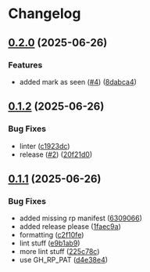 # Changelog

## [0.2.0](https://github.com/MeKo-Christian/mail-reflector/compare/v0.1.2...v0.2.0) (2025-06-26)


### Features

* added mark as seen ([#4](https://github.com/MeKo-Christian/mail-reflector/issues/4)) ([8dabca4](https://github.com/MeKo-Christian/mail-reflector/commit/8dabca4b9ede335dd6d5c1aa8efb52806a56d1f0))

## [0.1.2](https://github.com/MeKo-Christian/mail-reflector/compare/v0.1.1...v0.1.2) (2025-06-26)


### Bug Fixes

* linter ([c1923dc](https://github.com/MeKo-Christian/mail-reflector/commit/c1923dc33e03d9b6a0d3ba93f71f73f6719ca9da))
* release ([#2](https://github.com/MeKo-Christian/mail-reflector/issues/2)) ([20f21d0](https://github.com/MeKo-Christian/mail-reflector/commit/20f21d048660a008804c4b9ea45b5fdee5b27b11))

## [0.1.1](https://github.com/MeKo-Christian/mail-reflector/compare/v0.1.0...v0.1.1) (2025-06-26)


### Bug Fixes

* added missing rp manifest ([6309066](https://github.com/MeKo-Christian/mail-reflector/commit/6309066e6946ba83620a5c58000e77821f295b05))
* added release please ([1faec9a](https://github.com/MeKo-Christian/mail-reflector/commit/1faec9a22ece779ec8c4d8adda225074980311f4))
* formatting ([c2f10fe](https://github.com/MeKo-Christian/mail-reflector/commit/c2f10fec4f4af32ea659d43e0d6e4843f2f37019))
* lint stuff ([e9b1ab9](https://github.com/MeKo-Christian/mail-reflector/commit/e9b1ab92b40eed049b1c75be30af3fb5fdee1f4d))
* more lint stuff ([225c78c](https://github.com/MeKo-Christian/mail-reflector/commit/225c78c5a721d4083ab41756ea3f077f5c2cc8f3))
* use GH_RP_PAT ([d4e38e4](https://github.com/MeKo-Christian/mail-reflector/commit/d4e38e4016de5f00d785a70dd3a42899ba70d994))
